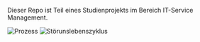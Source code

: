 Dieser Repo ist Teil eines Studienprojekts im Bereich IT-Service Management.

![Prozess](https://github.com/user-attachments/assets/360ccba8-a90f-4db6-bb47-f42359ec7f93)
![Störunslebenszyklus](Störungslebenszyklus.png)